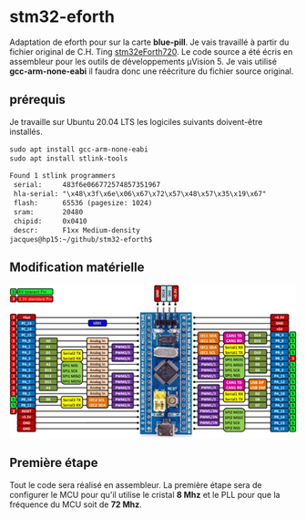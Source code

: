 # stm32-eforth

Adaptation de eforth pour sur la carte **blue-pill**. Je vais travaillé à partir du fichier original de C.H. Ting [stm32eForth720](http://forth.org/OffeteStore/2165_stm32eForth720.zip).  Le code source a été écris en assembleur pour les outils de développements µVision 5. Je vais utilisé **gcc-arm-none-eabi** il faudra donc une réécriture du fichier source original. 

## prérequis

Je travaille sur Ubuntu 20.04 LTS les logiciles suivants doivent-être installés. 

    sudo apt install gcc-arm-none-eabi
    sudo apt install stlink-tools
  
 
```
Found 1 stlink programmers
 serial:     483f6e066772574857351967
 hla-serial: "\x48\x3f\x6e\x06\x67\x72\x57\x48\x57\x35\x19\x67"
 flash:      65536 (pagesize: 1024)
 sram:       20480
 chipid:     0x0410
 descr:      F1xx Medium-density
jacques@hp15:~/github/stm32-eforth$ 
```

## Modification matérielle
![carte](board/blue-pill/board-view-2.jpg)
  
## Première étape

Tout le code sera réalisé en assembleur. La première étape sera de configurer le MCU pour qu'il utilise le cristal **8 Mhz** et le PLL pour que la fréquence du MCU soit de **72 Mhz**. 

